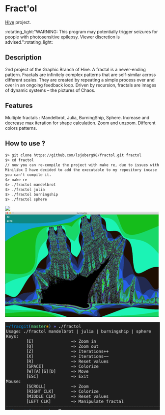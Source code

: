 
# Fract'ol
[Hive](https://www.hive.fi/en/) project.

<p float="center"> :rotating_light:"WARNING: This program may potentially trigger seizures for people with photosensitive epilepsy. Viewer discretion is advised.":rotating_light:

## Description

2nd project of the Graphic Branch of Hive.
A fractal is a never-ending pattern. Fractals are infinitely complex patterns that are self-similar across different scales. They are created by repeating a simple process over and over in an ongoing feedback loop. Driven by recursion, fractals are images of dynamic systems – the pictures of Chaos.

## Features

Multiple fractals : Mandelbrot, Julia, BurningShip, Sphere.
Increase and decrease max iteration for shape calculation.
Zoom and unzoom.
Different colors patterns.

## How to use ?

```
$> git clone https://github.com/lsjoberg98/fractol.git fractol
$> cd fractol
// now you can re-compile the project with make re, due to issues with Minilibx I have decided to add the executable to my repository incase you can't compile it.
$> make re
$> ./fractol mandelbrot
$> ./fractol julia
$> ./fractol burningship
$> ./fractol sphere
```

<p float="left">
  <img src="/screens/Screen1.png" width="500" />
  <img src="/screens/Screen3.png" width="500"/>
</p>
<img src="/screens/Screen2.png" width="1000"/> 

